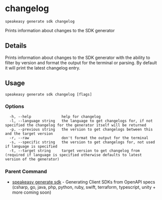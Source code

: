 # changelog  
`speakeasy generate sdk changelog`  


Prints information about changes to the SDK generator  

## Details

Prints information about changes to the SDK generator with the ability to filter by version and format the output for the terminal or parsing. By default it will print the latest changelog entry.

## Usage

```
speakeasy generate sdk changelog [flags]
```

### Options

```
  -h, --help              help for changelog
  -l, --language string   the language to get changelogs for, if not specified the changelog for the generator itself will be returned
  -p, --previous string   the version to get changelogs between this and the target version
  -r, --raw               don't format the output for the terminal
  -s, --specific string   the version to get changelogs for, not used if language is specified
  -t, --target string     target version to get changelog from (required if language is specified otherwise defaults to latest version of the generator)
```

### Parent Command

* [speakeasy generate sdk](README.md)	 - Generating Client SDKs from OpenAPI specs (csharp, go, java, php, python, ruby, swift, terraform, typescript, unity + more coming soon)
